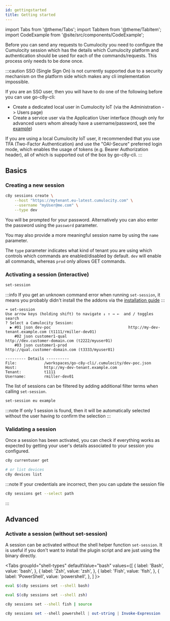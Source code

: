 ```yaml
---
id: gettingstarted
title: Getting started
---
```


import Tabs from '@theme/Tabs';
import TabItem from '@theme/TabItem';
import CodeExample from '@site/src/components/CodeExample';

Before you can send any requests to Cumulocity you need to configure the Cumulocity session which has the details which Cumulocity platform and authentication should be used for each of the commands/requests. This process only needs to be done once.

:::caution
SSO (Single Sign On) is not currently supported due to a security mechanism on the platform side which makes any cli implementation impossible.

If you are an SSO user, then you will have to do one of the following before you can use go-c8y-cli:

* Create a dedicated local user in Cumulocity IoT (via the Administration -> Users page)
* Create a service user via the Application User interface (though only for advanced users whom already have a username/password, see the [example](../cli/c8y/microservices/serviceusers/c8y_microservices_serviceusers_create/#examples))

If you are using a local Cumulocity IoT user, it recommended that you use TFA (Two-Factor Authentication) and use the "OAI-Secure" preferred login mode, which enables the usage of tokens (e.g. Bearer Authorization header), all of which is supported out of the box by go-c8y-cli.
:::

## Basics

### Creating a new session

<CodeExample>

```bash
c8y sessions create \
    --host "https://mytenant.eu-latest.cumulocity.com" \
    --username "myUser@me.com" \
    --type dev
```

</CodeExample>

You will be prompted for your password. Alternatively you can also enter the password using the `password` parameter.

You may also provide a more meaningful session name by using the `name` parameter.

The `type` parameter indicates what kind of tenant you are using which controls which commands are enabled/disabled by default. `dev` will enable all commands, whereas `prod` only allows GET commands.

### Activating a session (interactive)

<CodeExample>

```bash
set-session
```

</CodeExample>

:::info
If you get an unknown command error when running `set-session`, it means you probably didn't install the the addons via the [installation guide](/docs/installation/shell-installation)
:::

```text title="Output"
➜ set-session 
Use arrow keys (holding shift) to navigate ↓ ↑ → ←  and / toggles search
? Select a Cumulocity Session: 
  ▶ #01 json dev-poc                                  http://my-dev-tenant.example.com (t1111/rmiller-dev01)
    #02 json customer1-qual                           http://dev.customer-domain.com (t2222/myuser01)
    #03 json customer1-prod                           http://qual.customer-domain.com (t3333/myuser01)

--------- Details ----------
File:            /workspaces/go-c8y-cli/.cumulocity/dev-poc.json
Host:            http://my-dev-tenant.example.com
Tenant:          t1111
Username:        rmiller-dev01
```

The list of sessions can be filtered by adding additional filter terms when calling `set-session`.

```bash
set-session eu example
```

:::note
If only 1 session is found, then it will be automatically selected without the user having to confirm the selection
:::

### Validating a session

Once a session has been activated, you can check if everything works as expected by getting your user's details associated to your session you configured.

<CodeExample>

```bash
c8y currentuser get

# or list devices
c8y devices list
```

</CodeExample>

:::note
If your credentials are incorrect, then you can update the session file

```sh
c8y sessions get --select path
```
:::

## Advanced

### Activate a session (without set-session)

A session can be activated without the shell helper function `set-session`. It is useful if you don't want to install the plugin script and are just using the binary directly.

<Tabs
  groupId="shell-types"
  defaultValue="bash"
  values={[
    { label: 'Bash', value: 'bash', },
    { label: 'Zsh', value: 'zsh', },
    { label: 'Fish', value: 'fish', },
    { label: 'PowerShell', value: 'powershell', },
  ]
}>
<TabItem value="bash">

```bash
eval $(c8y sessions set --shell bash)
```

</TabItem>
<TabItem value="zsh">

```bash
eval $(c8y sessions set --shell zsh)
```

</TabItem>
<TabItem value="fish">

```bash
c8y sessions set --shell fish | source
```

</TabItem>
<TabItem value="powershell">

```powershell
c8y sessions set --shell powershell | out-string | Invoke-Expression
```

</TabItem>
</Tabs>
